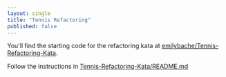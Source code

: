 ```yaml
---
layout: single
title: "Tennis Refactoring"
published: false
---
```


You'll find the starting code for the refactoring kata at [emilybache/Tennis-Refactoring-Kata](https://github.com/emilybache/Tennis-Refactoring-Kata).

Follow the instructions in [Tennis-Refactoring-Kata/README.md](https://github.com/emilybache/Tennis-Refactoring-Kata/blob/master/README.md)
